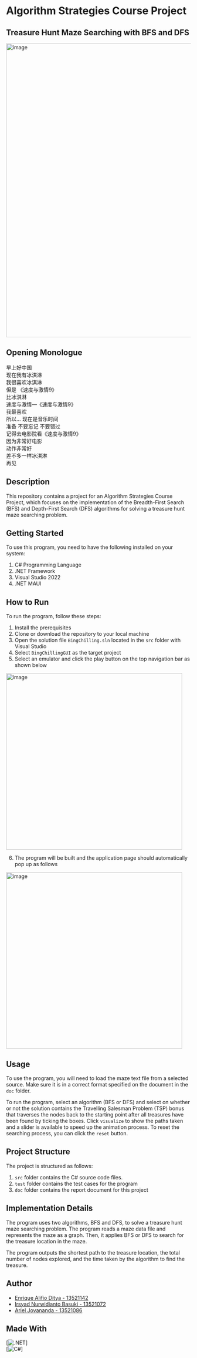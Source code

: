 # Algorithm Strategies Course Project
## Treasure Hunt Maze Searching with BFS and DFS

<img width="800" alt="image" src="https://user-images.githubusercontent.com/103266159/227577909-3ec44b03-8414-40c3-86b6-a86ab93db376.png">

## Opening Monologue
早上好中国  
现在我有冰淇淋  
我很喜欢冰淇淋  
但是 《速度与激情9》  
比冰淇淋  
速度与激情—《速度与激情9》  
我最喜欢  
所以... 现在是音乐时间  
准备 不要忘记 不要错过  
记得去电影院看《速度与激情9》  
因为非常好电影  
动作非常好  
差不多一样冰淇淋  
再见  

## Description
This repository contains a project for an Algorithm Strategies Course Project, which focuses on the implementation of the Breadth-First Search (BFS) and Depth-First Search (DFS) algorithms for solving a treasure hunt maze searching problem.

## Getting Started
To use this program, you need to have the following installed on your system:
1. C# Programming Language
2. .NET Framework
3. Visual Studio 2022
4. .NET MAUI

## How to Run
To run the program, follow these steps:
1. Install the prerequisites
2. Clone or download the repository to your local machine
3. Open the solution file `BingChilling.sln` located in the `src` folder with Visual Studio
4. Select `BingChillingGUI` as the target project
5. Select an emulator and click the play button on the top navigation bar as shown below

<img width="480" alt="image" src="https://user-images.githubusercontent.com/103266159/227575747-fd117771-1108-444c-88da-2ef5e81e3a4e.png">  

6. The program will be built and the application page should automatically pop up as follows  

<img width="480" alt="image" src="https://user-images.githubusercontent.com/103266159/227577350-8db05fe5-c65a-47a6-b734-5440ffe83717.png">

## Usage
To use the program, you will need to load the maze text file from a selected source. Make sure it is in a correct format specified on the document in the `doc` folder.

To run the program, select an algorithm (BFS or DFS) and select on whether or not the solution contains the Travelling Salesman Problem (TSP) bonus that traverses the nodes back to the starting point after all treasures have been found by ticking the boxes. Click `visualize` to show the paths taken and a slider is available to speed up the animation process. To reset the searching process, you can click the `reset` button.

## Project Structure
The project is structured as follows:
1. `src` folder contains the C# source code files.
2. `test` folder contains the test cases for the program
3. `doc` folder contains the report document for this project

## Implementation Details
The program uses two algorithms, BFS and DFS, to solve a treasure hunt maze searching problem. The program reads a maze data file and represents the maze as a graph. Then, it applies BFS or DFS to search for the treasure location in the maze.

The program outputs the shortest path to the treasure location, the total number of nodes explored, and the time taken by the algorithm to find the treasure.

## Author
- [Enrique Alifio Ditya - 13521142](https://github.com/AlifioDitya) 
- [Irsyad Nurwidianto Basuki - 13521072](https://github.com/irsyadnb) 
- [Ariel Jovananda - 13521086](https://github.com/arieljovananda88) 

## Made With
[![.NET](https://img.shields.io/badge/.NET-5C2D91?style=for-the-badge&logo=.net&logoColor=white)]  
[![C#](https://img.shields.io/badge/C%23-239120?style=for-the-badge&logo=c-sharp&logoColor=white)]  

